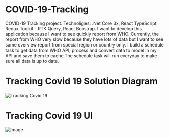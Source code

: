 
# COVID-19-Tracking
COVID-19 Tracking project. Technoligies: .Net Core 3x, React TypeScript, Redux Toolkit - RTK Query, React Boostrap.
I want to develop this application because I want to see quickly report from WHO. Currently, the report from WHO very slow because they have lots of data but I want to see same overview report from special region or country only. I build a schedule task to get data from WHO API, process and convert data to model in my API and save them to cache.The schedule task will run everyday to make sure all data is up to date.

# Tracking Covid 19 Solution Diagram

![Tracking Covid 19](https://user-images.githubusercontent.com/7054426/131284485-2d65b2aa-4a73-44dd-a290-173761ba9b39.jpg)
# Tracking Covid 19 UI
![image](https://user-images.githubusercontent.com/7054426/132070692-649f89b8-18c7-42b3-bfe8-f605a71ee4e2.png)






